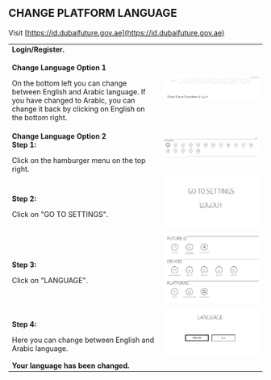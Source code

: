 ## CHANGE PLATFORM LANGUAGE <br>

Visit [https://id.dubaifuture.gov.ae](https://id.dubaifuture.gov.ae)

<table>
  <thead>
  </thead>
  <tbody>
    <tr>
      <tr><td colspan="3"><b>Login/Register.</b></td>
    </tr>
    <tr>
    <td style="text-align: left"><p><b>Change Language Option 1</b></p>On the bottom left you can change between English and Arabic language. If you have changed to Arabic, you can change it back by clicking on English on the bottom right.</td>
    <td style="text-align: center"><img src="changeplatformlanguage01.JPG" alt="Change Language 1"></td>
    </tr>
    <td style="text-align: left"><p><b>Change Language Option 2<br>Step 1:</b></p>Click on the hamburger menu on the top right.</td>
    <td style="text-align: center"><img src="languagefid00.JPG" alt="Language"></td>
    </tr>
    <tr>
    <td style="text-align: left"><p><b>Step 2:</b></p>Click on "GO TO SETTINGS".</td>
    <td style="text-align: center"><img src="languagefid01.JPG" alt="Language"></td>
    </tr>
    <tr>
    <td style="text-align: left"><p><b>Step 3:</b></p>Click on "LANGUAGE".</td>
    <td style="text-align: center"><img src="languagefid02.JPG" alt="Language"></td>
    </tr>
    <tr>
    <td style="text-align: left"><p><b>Step 4:</b></p>Here you can change between English and Arabic language.</td>
    <td style="text-align: center"><img src="languagefid03.JPG" alt="Language"></td>
    </tr>
    <tr>
      <tr><td colspan="3"><b>Your language has been changed.</b></td>
    </tr>
    </tbody>
</table>

